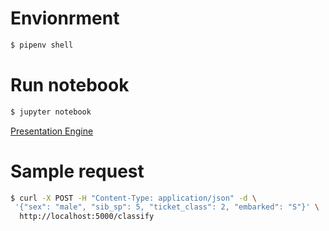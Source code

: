 # Envionrment

```bash
$ pipenv shell
```

# Run notebook

```bash
$ jupyter notebook
```

[Presentation Engine](https://damianavila.github.io/RISE/)

# Sample request

```bash
$ curl -X POST -H "Content-Type: application/json" -d \
 '{"sex": "male", "sib_sp": 5, "ticket_class": 2, "embarked": "S"}' \
  http://localhost:5000/classify
```
